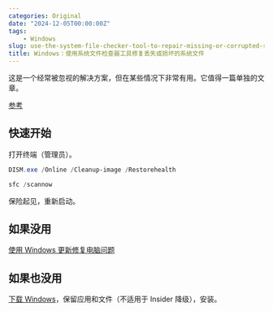 ```yaml
---
categories: Original
date: "2024-12-05T00:00:00Z"
tags:
    - Windows
slug: use-the-system-file-checker-tool-to-repair-missing-or-corrupted-system-files
title: Windows：使用系统文件检查器工具修复丢失或损坏的系统文件
---
```


这是一个经常被忽视的解决方案，但在某些情况下非常有用。它值得一篇单独的文章。

[参考](https://support.microsoft.com/zh-cn/topic/%E4%BD%BF%E7%94%A8%E7%B3%BB%E7%BB%9F%E6%96%87%E4%BB%B6%E6%A3%80%E6%9F%A5%E5%99%A8%E5%B7%A5%E5%85%B7%E4%BF%AE%E5%A4%8D%E4%B8%A2%E5%A4%B1%E6%88%96%E6%8D%9F%E5%9D%8F%E7%9A%84%E7%B3%BB%E7%BB%9F%E6%96%87%E4%BB%B6-79aa86cb-ca52-166a-92a3-966e85d4094e)

## 快速开始

打开终端（管理员）。

```powershell
DISM.exe /Online /Cleanup-image /Restorehealth
```

```powershell
sfc /scannow
```

保险起见，重新启动。

## 如果没用

[使用 Windows 更新修复电脑问题](https://support.microsoft.com/zh-cn/windows/%E4%BD%BF%E7%94%A8-windows-%E6%9B%B4%E6%96%B0%E4%BF%AE%E5%A4%8D%E7%94%B5%E8%84%91%E9%97%AE%E9%A2%98-497ac6da-7cac-4641-82a5-f50398d879a0)

## 如果也没用

[下载 Windows](https://www.microsoft.com/zh-cn/software-download/windows11)，保留应用和文件（不适用于 Insider 降级），安装。
